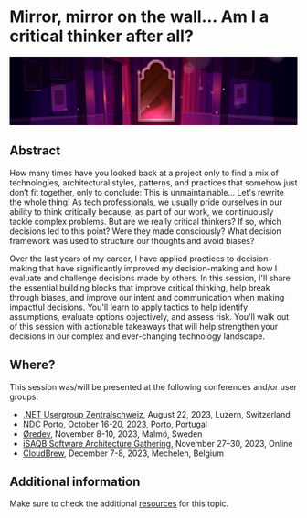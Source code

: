 # Mirror, mirror on the wall... Am I a critical thinker after all?

![mirror on the wall](critical-thinking-banner.jpg)

## Abstract

How many times have you looked back at a project only to find a mix of technologies, architectural styles, patterns, and practices that somehow just don’t fit together, only to conclude: This is unmaintainable... Let's rewrite the whole thing! As tech professionals, we usually pride ourselves in our ability to think critically because, as part of our work, we continuously tackle complex problems. But are we really critical thinkers? If so, which decisions led to this point? Were they made consciously? What decision framework was used to structure our thoughts and avoid biases?

Over the last years of my career, I have applied practices to decision-making that have significantly improved my decision-making and how I evaluate and challenge decisions made by others. In this session, I'll share the essential building blocks that improve critical thinking, help break through biases, and improve our intent and communication when making impactful decisions. You'll learn to apply tactics to help identify assumptions, evaluate options objectively, and assess risk. You'll walk out of this session with actionable takeaways that will help strengthen your decisions in our complex and ever-changing technology landscape.

## Where?

This session was/will be presented at the following conferences and/or user groups:

- [.NET Usergroup Zentralschweiz](https://www.meetup.com/net-usergroup-zentralschweiz/events/295091532/), August 22, 2023, Luzern, Switzerland
- [NDC Porto](https://ndcporto.com/agenda/mirror-mirror-on-the-wall-am-i-a-critical-thinker-after-all/854753d4531d), October 16-20, 2023, Porto, Portugal
- [Øredev](https://oredev.org/sessions/mirror-mirror-on-the-wall-am-i-a-critical-thinker-after-all-), November 8-10, 2023, Malmö, Sweden
- [iSAQB Software Architecture Gathering](https://conferences.isaqb.org/software-architecture-gathering/program-2023/#mirror-mirror-on-the-wall-am-i-a-critical-thinker-after-all), November 27–30, 2023, Online
- [CloudBrew](https://www.cloudbrew.be/#session-mirror-mirror-on-the-wall--am-i-a-critical-thinker-after-all-), December 7-8, 2023, Mechelen, Belgium

## Additional information

Make sure to check the additional [resources](resources) for this topic.
